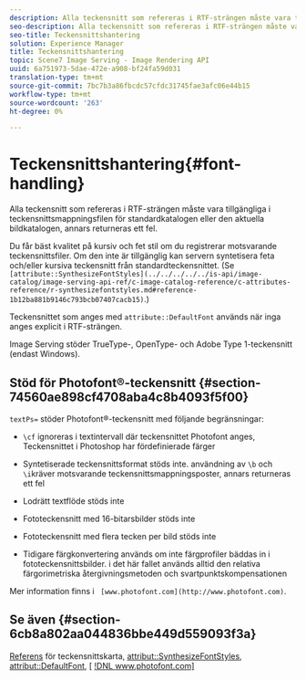 ```yaml
---
description: Alla teckensnitt som refereras i RTF-strängen måste vara tillgängliga i teckensnittsmappningsfilen för standardkatalogen eller den aktuella bildkatalogen, annars returneras ett fel.
seo-description: Alla teckensnitt som refereras i RTF-strängen måste vara tillgängliga i teckensnittsmappningsfilen för standardkatalogen eller den aktuella bildkatalogen, annars returneras ett fel.
seo-title: Teckensnittshantering
solution: Experience Manager
title: Teckensnittshantering
topic: Scene7 Image Serving - Image Rendering API
uuid: 6a751973-5dae-472e-a908-bf24fa59d031
translation-type: tm+mt
source-git-commit: 7bc7b3a86fbcdc57cfdc31745fae3afc06e44b15
workflow-type: tm+mt
source-wordcount: '263'
ht-degree: 0%

---
```



# Teckensnittshantering{#font-handling}

Alla teckensnitt som refereras i RTF-strängen måste vara tillgängliga i teckensnittsmappningsfilen för standardkatalogen eller den aktuella bildkatalogen, annars returneras ett fel.

Du får bäst kvalitet på kursiv och fet stil om du registrerar motsvarande teckensnittsfiler. Om den inte är tillgänglig kan servern syntetisera feta och/eller kursiva teckensnitt från standardteckensnittet. (Se ` [attribute::SynthesizeFontStyles](../../../../../is-api/image-catalog/image-serving-api-ref/c-image-catalog-reference/c-attributes-reference/r-synthesizefontstyles.md#reference-1b12ba881b9146c793bcb07407cacb15)`.)

Teckensnittet som anges med `attribute::DefaultFont` används när inga anges explicit i RTF-strängen.

Image Serving stöder TrueType-, OpenType- och Adobe Type 1-teckensnitt (endast Windows).

## Stöd för Photofont®-teckensnitt {#section-74560ae898cf4708aba4c8b4093f5f00}

`textPs=` stöder Photofont®-teckensnitt med följande begränsningar:

* `\cf` ignoreras i textintervall där teckensnittet Photofont anges, Teckensnittet i Photoshop har fördefinierade färger
* Syntetiserade teckensnittsformat stöds inte. användning av `\b` och `\i`kräver motsvarande teckensnittsmappningsposter, annars returneras ett fel

* Lodrätt textflöde stöds inte
* Fototeckensnitt med 16-bitarsbilder stöds inte
* Fototeckensnitt med flera tecken per bild stöds inte
* Tidigare färgkonvertering används om inte färgprofiler bäddas in i fototeckensnittsbilder. i det här fallet används alltid den relativa färgorimetriska återgivningsmetoden och svartpunktskompensationen

Mer information finns i ` [www.photofont.com](http://www.photofont.com)`.

## Se även {#section-6cb8a802aa044836bbe449d559093f3a}

[Referens](../../../../../is-api/image-catalog/image-serving-api-ref/c-image-catalog-reference/c-font-map-reference/c-font-map-reference.md#concept-f81f319d03c646c5a8ef87b3277dd37d) för teckensnittskarta,  [attribut::SynthesizeFontStyles](../../../../../is-api/image-catalog/image-serving-api-ref/c-image-catalog-reference/c-attributes-reference/r-synthesizefontstyles.md#reference-1b12ba881b9146c793bcb07407cacb15),  [attribut::DefaultFont](../../../../../is-api/image-catalog/image-serving-api-ref/c-image-catalog-reference/c-attributes-reference/r-defaultfont.md#reference-48b763ac254545e89a25c76ff7581107),  [ [!DNL www.photofont.com] ](http://www.photofont.com)
